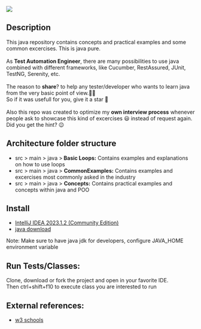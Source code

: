 ![](https://github.com/aisabel/Java-PracticeExcercises/workflows/JavaCIwithMaven/badge.svg)
<h2>Description</h2>
<p align="justified">This java repository contains concepts and practical examples and some common excercises. This is java pure.</br></br>
As <b>Test Automation Engineer</b>, there are many possibilities to use java combined with different frameworks, like Cucumber, RestAssured, JUnit, TestNG, Serenity, etc.</br></br>
  The reason to <b>share</b>? to help any tester/developer who wants to learn java from the very basic point of view.👩‍🏫 </br>
  So if it was usefull for you, give it a star 🌟 </br></br>
  Also this repo was created to optimize my <b>own interview process</b> whenever people ask to showcase this kind of excercises 😃
  instead of request again.  Did you get the hint? 😉  </br></p>

  <h2>Architecture folder structure</h2>
<ul><li>src > main > java ><b> Basic Loops:</b> Contains examples and explanations on how to use loops</li>
<li> src > main > java > <b>CommonExamples:</b> Contains examples and excercises most commonly asked in the industry</li>
<li> src > main > java > <b>Concepts:</b> Contains practical examples and concepts within java and POO</li>
</ul>

<h2>Install</h2>
<ul><li><a href="https://www.jetbrains.com/idea/promo/?source=google&medium=cpc&campaign=9736965250&term=intellij%20idea&content=602143185826&gad=1&gclid=Cj0KCQjw7uSkBhDGARIsAMCZNJuE3WwSWnz_7kPysIMQC9JP2l7TWHNVUCyiX5mxDnYno_XwY4w9ViEaAiPqEALw_wcB">IntelliJ IDEA 2023.1.2 (Community Edition)</a></li>
<li><a href="https://www.java.com/en/download/">java download</a></li></ul>

<p>Note: Make sure to have java jdk for developers, configure JAVA_HOME environment variable</p>

<h2>Run Tests/Classes: </h2>
<p>Clone, download or fork the project and open in your favorite IDE.</br>
Then ctrl+shift+f10 to execute class you are interested to run</br></p>

<h2>External references: </h2>
<ul><li><a href="https://www.w3schools.com/java/default.asp">w3 schools</a></li></ul>
